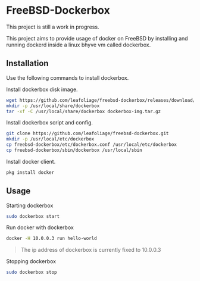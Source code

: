 # FreeBSD-Dockerbox

This project is still a work in progress.

This project aims to provide usage of docker on FreeBSD by installing and running dockerd inside a linux bhyve vm called dockerbox.

## Installation

Use the following commands to install dockerbox.

Install dockerbox disk image.

```sh
wget https://github.com/leafoliage/freebsd-dockerbox/releases/download/disk-0.1.0/dockerbox-img.tar.gz
mkdir -p /usr/local/share/dockerbox
tar -xf -C /usr/local/share/dockerbox dockerbox-img.tar.gz
```

Install dockerbox script and config.

```sh
git clone https://github.com/leafoliage/freebsd-dockerbox.git
mkdir -p /usr/local/etc/dockerbox
cp freebsd-dockerbox/etc/dockerbox.conf /usr/local/etc/dockerbox
cp freebsd-dockerbox/sbin/dockerbox /usr/local/sbin
```

Install docker client.

```sh
pkg install docker
```

## Usage

Starting dockerbox

```sh
sudo dockerbox start
```

Run docker with dockerbox

```sh
docker -H 10.0.0.3 run hello-world
```

> The ip address of dockerbox is currently fixed to 10.0.0.3

Stopping dockerbox

```sh
sudo dockerbox stop
```

